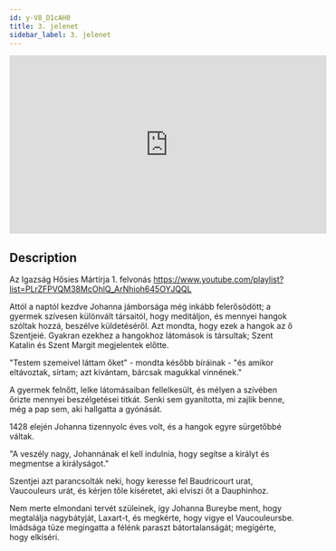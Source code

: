 ```yaml
---
id: y-V8_D1cAH0
title: 3. jelenet
sidebar_label: 3. jelenet
---
```


<iframe
  width="560"
  height="315"
  src="https://www.youtube.com/embed/y-V8_D1cAH0"
  title="YouTube video player"
  frameborder="0"
  allow="accelerometer; autoplay; clipboard-write; encrypted-media; gyroscope; picture-in-picture; web-share"
  referrerpolicy="strict-origin-when-cross-origin"
  allowfullscreen
></iframe>

## Description

Az Igazság Hősies Mártírja 1. felvonás
https://www.youtube.com/playlist?list=PLrZFPVQM38McOhlQ_ArNhioh645OYJQQL

Attól a naptól kezdve Johanna jámborsága még inkább felerősödött; a gyermek szívesen különvált társaitól, hogy meditáljon, és mennyei hangok szóltak hozzá, beszélve küldetéséről. Azt mondta, hogy ezek a hangok az ő Szentjeié. Gyakran ezekhez a hangokhoz látomások is társultak; Szent Katalin és Szent Margit megjelentek előtte.

"Testem szemeivel láttam őket" - mondta később bíráinak - "és amikor eltávoztak, sírtam; azt kívántam, bárcsak magukkal vinnének."

A gyermek felnőtt, lelke látomásaiban fellelkesült, és mélyen a szívében őrizte mennyei beszélgetései titkát. Senki sem gyanította, mi zajlik benne, még a pap sem, aki hallgatta a gyónását.

1428 elején Johanna tizennyolc éves volt, és a hangok egyre sürgetőbbé váltak.

"A veszély nagy, Johannának el kell indulnia, hogy segítse a királyt és megmentse a királyságot."

Szentjei azt parancsolták neki, hogy keresse fel Baudricourt urat, Vaucouleurs urát, és kérjen tőle kíséretet, aki elviszi őt a Dauphinhoz.

Nem merte elmondani tervét szüleinek, így Johanna Bureybe ment, hogy megtalálja nagybátyját, Laxart-t, és megkérte, hogy vigye el Vaucouleursbe. Imádsága tüze megingatta a félénk paraszt bátortalanságát; megígérte, hogy elkíséri.
